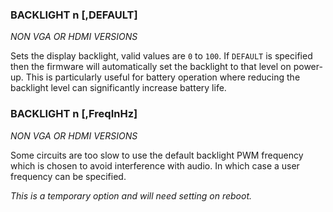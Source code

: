 ### BACKLIGHT n [,DEFAULT]

*NON VGA OR HDMI VERSIONS*

Sets the display backlight, valid values are `0` to `100`. If `DEFAULT` is specified then the firmware will automatically set the backlight to that level on power- up. This is particularly useful for battery operation where reducing the backlight level can significantly increase battery life. 

### BACKLIGHT n [,FreqInHz]

*NON VGA OR HDMI VERSIONS*

Some circuits are too slow to use the default backlight PWM frequency which is chosen to avoid interference with audio. In which case a user frequency can be specified. 

*This is a temporary option and will need setting on reboot.*
